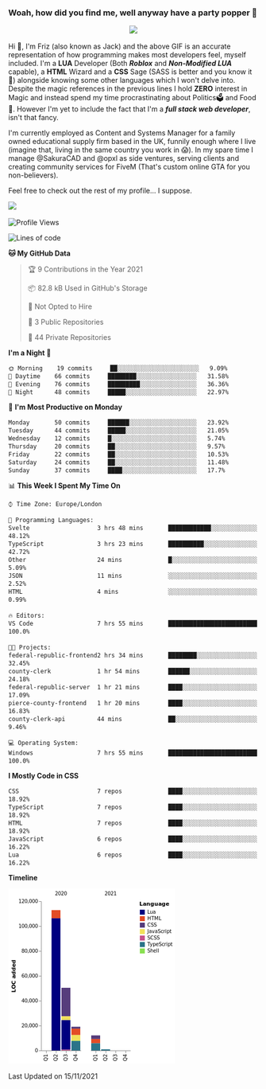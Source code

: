 ### Woah, how did you find me, well anyway have a party popper 🎉

<p align="center">
  <img  src="https://66.media.tumblr.com/d2766024a15e8c140bf20f314664eed2/d1615166bf58615c-d8/s400x600/aabc473a64edc43599d5345fd1e9e792d66ecc48.gifv">
</p>

Hi :wave:, I'm Friz (also known as Jack) and the above GIF is an accurate representation of how programming makes most developers feel, myself included. I'm a **LUA** Developer (Both ***Roblox*** and ***Non-Modified LUA*** capable), a **HTML** Wizard and a **CSS** Sage (SASS is better and you know it :pray:) alongside knowing some other languages which I won't delve into. Despite the magic references in the previous lines I hold **ZERO** interest in Magic and instead spend my time procrastinating about Politics🗳️ and Food🍔. However I'm yet to include the fact that I'm a ***full stack web developer***, isn't that fancy.

I'm currently employed as Content and Systems Manager for a family owned educational supply firm based in the UK, funnily enough where I live (imagine that, living in the same country you work in 😱). In my spare time I manage @SakuraCAD and @opxl as side ventures, serving clients and creating community services for FiveM (That's custom online GTA for you non-believers).

Feel free to check out the rest of my profile... I suppose.

<a href="https://github.com/anuraghazra/github-readme-stats">
  <img  src="https://github-readme-stats.vercel.app/api?username=JackOPXL&count_private=true&show_icons=true&theme=tokyonight" />
</a>



<!--START_SECTION:waka-->
![Profile Views](http://img.shields.io/badge/Profile%20Views-0-blue)

![Lines of code](https://img.shields.io/badge/From%20Hello%20World%20I%27ve%20Written-202079%20lines%20of%20code-blue)

**🐱 My GitHub Data** 

> 🏆 9 Contributions in the Year 2021
 > 
> 📦 82.8 kB Used in GitHub's Storage 
 > 
> 🚫 Not Opted to Hire
 > 
> 📜 3 Public Repositories 
 > 
> 🔑 44 Private Repositories  
 > 
**I'm a Night 🦉** 

```text
🌞 Morning    19 commits     ██░░░░░░░░░░░░░░░░░░░░░░░   9.09% 
🌆 Daytime    66 commits     ████████░░░░░░░░░░░░░░░░░   31.58% 
🌃 Evening    76 commits     █████████░░░░░░░░░░░░░░░░   36.36% 
🌙 Night      48 commits     █████░░░░░░░░░░░░░░░░░░░░   22.97%

```
📅 **I'm Most Productive on Monday** 

```text
Monday       50 commits     ██████░░░░░░░░░░░░░░░░░░░   23.92% 
Tuesday      44 commits     █████░░░░░░░░░░░░░░░░░░░░   21.05% 
Wednesday    12 commits     █░░░░░░░░░░░░░░░░░░░░░░░░   5.74% 
Thursday     20 commits     ██░░░░░░░░░░░░░░░░░░░░░░░   9.57% 
Friday       22 commits     ██░░░░░░░░░░░░░░░░░░░░░░░   10.53% 
Saturday     24 commits     ██░░░░░░░░░░░░░░░░░░░░░░░   11.48% 
Sunday       37 commits     ████░░░░░░░░░░░░░░░░░░░░░   17.7%

```


📊 **This Week I Spent My Time On** 

```text
⌚︎ Time Zone: Europe/London

💬 Programming Languages: 
Svelte                   3 hrs 48 mins       ████████████░░░░░░░░░░░░░   48.12% 
TypeScript               3 hrs 23 mins       ██████████░░░░░░░░░░░░░░░   42.72% 
Other                    24 mins             █░░░░░░░░░░░░░░░░░░░░░░░░   5.09% 
JSON                     11 mins             ░░░░░░░░░░░░░░░░░░░░░░░░░   2.52% 
HTML                     4 mins              ░░░░░░░░░░░░░░░░░░░░░░░░░   0.99%

🔥 Editors: 
VS Code                  7 hrs 55 mins       █████████████████████████   100.0%

🐱‍💻 Projects: 
federal-republic-frontend2 hrs 34 mins       ████████░░░░░░░░░░░░░░░░░   32.45% 
county-clerk             1 hr 54 mins        ██████░░░░░░░░░░░░░░░░░░░   24.18% 
federal-republic-server  1 hr 21 mins        ████░░░░░░░░░░░░░░░░░░░░░   17.09% 
pierce-county-frontend   1 hr 20 mins        ████░░░░░░░░░░░░░░░░░░░░░   16.83% 
county-clerk-api         44 mins             ██░░░░░░░░░░░░░░░░░░░░░░░   9.46%

💻 Operating System: 
Windows                  7 hrs 55 mins       █████████████████████████   100.0%

```

**I Mostly Code in CSS** 

```text
CSS                      7 repos             ████░░░░░░░░░░░░░░░░░░░░░   18.92% 
TypeScript               7 repos             ████░░░░░░░░░░░░░░░░░░░░░   18.92% 
HTML                     7 repos             ████░░░░░░░░░░░░░░░░░░░░░   18.92% 
JavaScript               6 repos             ████░░░░░░░░░░░░░░░░░░░░░   16.22% 
Lua                      6 repos             ████░░░░░░░░░░░░░░░░░░░░░   16.22%

```


**Timeline**

![Chart not found](https://raw.githubusercontent.com/JackOPXL/JackOPXL/master/charts/bar_graph.png) 


 Last Updated on 15/11/2021
<!--END_SECTION:waka-->


